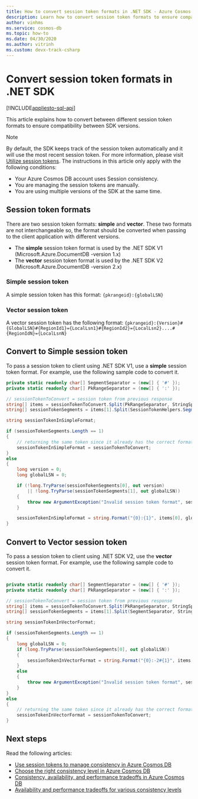 ```yaml
---
title: How to convert session token formats in .NET SDK - Azure Cosmos DB
description: Learn how to convert session token formats to ensure compatibilities between different .NET SDK versions
author: vinhms
ms.service: cosmos-db
ms.topic: how-to
ms.date: 04/30/2020
ms.author: vitrinh
ms.custom: devx-track-csharp
---
```


# Convert session token formats in .NET SDK
[!INCLUDE[appliesto-sql-api](includes/appliesto-sql-api.md)]

This article explains how to convert between different session token formats to ensure compatibility between SDK versions.

> [!NOTE]
> By default, the SDK keeps track of the session token automatically and it will use the most recent session token.  For more information, please visit [Utilize session tokens](how-to-manage-consistency.md#utilize-session-tokens). The instructions in this article only apply with the following conditions:
> * Your Azure Cosmos DB account uses Session consistency.
> * You are managing the session tokens are manually.
> * You are using multiple versions of the SDK at the same time.

## Session token formats

There are two session token formats: **simple** and **vector**.  These two formats are not interchangeable so, the format should be converted when passing to the client application with different versions.
- The **simple** session token format is used by the .NET SDK V1 (Microsoft.Azure.DocumentDB -version 1.x)
- The **vector** session token format is used by the .NET SDK V2 (Microsoft.Azure.DocumentDB -version 2.x)

### Simple session token

A simple session token has this format: `{pkrangeid}:{globalLSN}`

### Vector session token

A vector session token has the following format: 
`{pkrangeid}:{Version}#{GlobalLSN}#{RegionId1}={LocalLsn1}#{RegionId2}={LocalLsn2}....#{RegionIdN}={LocalLsnN}`

## Convert to Simple session token

To pass a session token to client using .NET SDK V1, use a **simple** session token format.  For example, use the following sample code to convert it.

```csharp
private static readonly char[] SegmentSeparator = (new[] { '#' });
private static readonly char[] PkRangeSeparator = (new[] { ':' });

// sessionTokenToConvert = session token from previous response
string[] items = sessionTokenToConvert.Split(PkRangeSeparator, StringSplitOptions.RemoveEmptyEntries);
string[] sessionTokenSegments = items[1].Split(SessionTokenHelpers.SegmentSeparator, StringSplitOptions.RemoveEmptyEntries);

string sessionTokenInSimpleFormat;

if (sessionTokenSegments.Length == 1)
{
    // returning the same token since it already has the correct format
    sessionTokenInSimpleFormat = sessionTokenToConvert;
}
else
{
    long version = 0;
    long globalLSN = 0;

    if (!long.TryParse(sessionTokenSegments[0], out version)
        || !long.TryParse(sessionTokenSegments[1], out globalLSN))
    {
        throw new ArgumentException("Invalid session token format", sessionTokenToConvert);
    }

    sessionTokenInSimpleFormat = string.Format("{0}:{1}", items[0], globalLSN);
}
```

## Convert to Vector session token

To pass a session token to client using .NET SDK V2, use the **vector** session token format.  For example, use the following sample code to convert it.

```csharp

private static readonly char[] SegmentSeparator = (new[] { '#' });
private static readonly char[] PkRangeSeparator = (new[] { ':' });

// sessionTokenToConvert = session token from previous response
string[] items = sessionTokenToConvert.Split(PkRangeSeparator, StringSplitOptions.RemoveEmptyEntries);
string[] sessionTokenSegments = items[1].Split(SegmentSeparator, StringSplitOptions.RemoveEmptyEntries);

string sessionTokenInVectorFormat;

if (sessionTokenSegments.Length == 1)
{
    long globalLSN = 0;
    if (long.TryParse(sessionTokenSegments[0], out globalLSN))
    {
        sessionTokenInVectorFormat = string.Format("{0}:-2#{1}", items[0], globalLSN);
    }
    else
    {
        throw new ArgumentException("Invalid session token format", sessionTokenToConvert);
    }
}
else
{
    // returning the same token since it already has the correct format
    sessionTokenInVectorFormat = sessionTokenToConvert;
}
```

## Next steps

Read the following articles:

* [Use session tokens to manage consistency in Azure Cosmos DB](how-to-manage-consistency.md#utilize-session-tokens)
* [Choose the right consistency level in Azure Cosmos DB](./consistency-levels.md)
* [Consistency, availability, and performance tradeoffs in Azure Cosmos DB](./consistency-levels.md)
* [Availability and performance tradeoffs for various consistency levels](./consistency-levels.md)